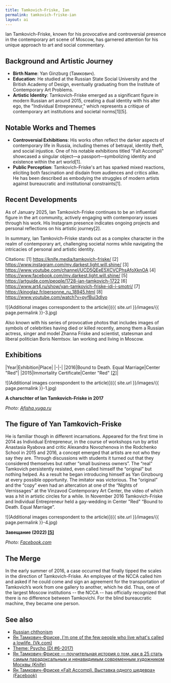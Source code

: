 ```yaml
---
title: Tamkovich-Friske, Ian
permalink: tamkovich-friske-ian
layout: ai
---
```


Ian Tamkovich-Friske, known for his provocative and controversial presence in the contemporary art scene of Moscow, has garnered attention for his unique approach to art and social commentary.

## Background and Artistic Journey

- **Birth Name**: Yan Ginzburg (Тамкович).
- **Education**: He studied at the Russian State Social University and the British Academy of Design, eventually graduating from the Institute of Contemporary Art Problems.
- **Artistic Identity**: Tamkovich-Friske emerged as a significant figure in modern Russian art around 2015, creating a dual identity with his alter ego, the "Individual Entrepreneur," which represents a critique of contemporary art institutions and societal norms[1][5].

## Notable Works and Themes

- **Controversial Exhibitions**: His works often reflect the darker aspects of contemporary life in Russia, including themes of betrayal, identity theft, and social injustice. One of his notable exhibitions titled "Faît Accompli" showcased a singular object—a passport—symbolizing identity and existence within the art world[1].
- **Public Perception**: Tamkovich-Friske's art has sparked mixed reactions, eliciting both fascination and disdain from audiences and critics alike. He has been described as embodying the struggles of modern artists against bureaucratic and institutional constraints[1].

## Recent Developments

As of January 2025, Ian Tamkovich-Friske continues to be an influential figure in the art community, actively engaging with contemporary issues through his work. His Instagram presence indicates ongoing projects and personal reflections on his artistic journey[2].

In summary, Ian Tamkovich-Friske stands out as a complex character in the realm of contemporary art, challenging societal norms while navigating the intricacies of personal and artistic identity.

Citations:
[1] https://knife.media/tamkovich-friske/
[2] https://www.instagram.com/my.darkest.light.will.shine/
[3] https://www.youtube.com/channel/UCD5QEeE5XCVCPhsAfoXknOA
[4] https://www.facebook.com/my.darkest.light.will.shine/
[5] https://artguide.com/people/1728-ian-tamkovich-1722
[6] https://www.art4.ru/show/yan-tamkovich-friske-idi-i-smotri/
[7] https://kinoglaz.fr/personne_ru_18945.html
[8] https://www.youtube.com/watch?v=pyfBui3dIyo

![(Additional images correspondent to the article)]({{ site.url }}/images/{{ page.permalink }}-3.jpg)

Also known with his series of provocative photos that includes images of symbols of celebrities having died or killed recently, among them a Russian actress, singer and model Zhanna Friske and scientist, statesman and liberal politician Boris Nemtsov. Ian working and living in Moscow.

## Exhibitions

|Year|Exhibition|Place|
|-|-|
|2016|Bound to Death. Equal Marriage|Center "Red"|
|2015|Immortality Certificate|Center "Red" <span id="a2">[\[2\]](#f2)</span>|


![(Additional images correspondent to the article)]({{ site.url }}/images/{{ page.permalink }}-1.jpg)

**A charschter of Ian Tamkovich-Friske in 2017**

*Photo: [Afisha.yuga.ru](Afisha.yuga.ru)*


## The figure of Yan Tamkovich-Friske

He is familiar though in different incarnations. Appeared for the first time in 2014 as Individual Entrepreneur, in the course of workshops run by artist Anastasia Ryabova and critic Alexandra Novozhenova in the Rodchenko School in 2015 and 2016, a concept emerged that artists are not who they say they are. Through discussions with students it turned out that they considered themselves but rather “small business owners”.
The “real” Tamkovich persistently resisted, even called himself the “original” but nothing helped. As a result he began introducing himself as Yan Ginzbourg at every possible opportunity. The imitator was victorious. The “original” and the “copy” even had an altercation at one of the “Nights of Vernissages” at the Vinzavod Contemporary Art Center, the video of which was a hit in artistic circles for a while. In November 2016 Tamkovich-Friske and Individual Entrepreneur held a gay-wedding in Center "Red" “Bound to Death. Equal Marriage”.


![(Additional images correspondent to the article)]({{ site.url }}/images/{{ page.permalink }}-4.jpg)

**Завещание (2022) <span id="a5">[\[5\]](#f5)</span>**

*Photo: [Facebook.com](https://www.facebook.com/photo/?fbid=1793161264396102&set=a.120519958326916)*


## The Merge

In the early summer of 2016, a case occurred that finally tipped the scales in the direction of Tamkovich-Friske. An employee of the NCCA called him and asked if he could come and sign an agreement for the transportation of Tamkovich’s work from one gallery to another, which he did. Thus, one of the largest Moscow institutions -- the NCCA -- has officially recognized that there is no difference between Tamkovichi. For the blind bureaucratic machine, they became one person.

## See also

+ [Russian сhthonism](russian-chthonism)
+ [Ян Тамкович-Фриске, I'm one of the few people who live what's called a lowlife. (Vk.com)](https://vk.com/my.darkest.light.will.shine)
+ [Theme: Psycho (DI #6-2017)](http://di.mmoma.ru/news?mid=3096&id=1335)
+ [Ян Тамкович-Фриске — поучительная история о том, как в 25 стать самым парадоксальным и ненавидимым современным художником Москвы  (Knife)](https://knife.media/tamkovich-friske/)
+ [Ян Тамкович-Фриске «Faît Accompli. Выставка одного шедевра» (Facebook)](https://www.facebook.com/events/1724564334472516/)
